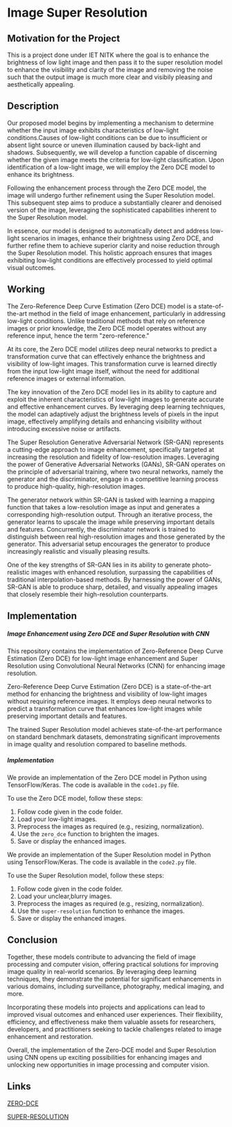 

# Image Super Resolution
## Motivation for the Project
This is a project done under IET NITK where the goal is to enhance the brightness of low light image and then pass it to the super resolution model to enhance the visibility and clarity of the image and removing the noise such that the output image is much more clear and visibily pleasing and aesthetically appealing.
## Description

Our proposed model begins by implementing a mechanism to determine whether the input image exhibits characteristics of low-light conditions.Causes of low-light conditions can be due to insufficient or
absent light source or uneven illumination caused by back-light and shadows. Subsequently, we will develop a function capable of discerning whether the given image meets the criteria for low-light classification. Upon identification of a low-light image, we will employ the Zero DCE model to enhance its brightness.

Following the enhancement process through the Zero DCE model, the image will undergo further refinement using the Super Resolution model. This subsequent step aims to produce a substantially clearer and denoised version of the image, leveraging the sophisticated capabilities inherent to the Super Resolution model.

In essence, our model is designed to automatically detect and address low-light scenarios in images, enhance their brightness using Zero DCE, and further refine them to achieve superior clarity and noise reduction through the Super Resolution model. This holistic approach ensures that images exhibiting low-light conditions are effectively processed to yield optimal visual outcomes.
## Working

The Zero-Reference Deep Curve Estimation (Zero DCE) model is a state-of-the-art method in the field of image enhancement, particularly in addressing low-light conditions. Unlike traditional methods that rely on reference images or prior knowledge, the Zero DCE model operates without any reference input, hence the term "zero-reference."

At its core, the Zero DCE model utilizes deep neural networks to predict a transformation curve that can effectively enhance the brightness and visibility of low-light images. This transformation curve is learned directly from the input low-light image itself, without the need for additional reference images or external information.

The key innovation of the Zero DCE model lies in its ability to capture and exploit the inherent characteristics of low-light images to generate accurate and effective enhancement curves. By leveraging deep learning techniques, the model can adaptively adjust the brightness levels of pixels in the input image, effectively amplifying details and enhancing visibility without introducing excessive noise or artifacts.

The Super Resolution Generative Adversarial Network (SR-GAN) represents a cutting-edge approach to image enhancement, specifically targeted at increasing the resolution and fidelity of low-resolution images. Leveraging the power of Generative Adversarial Networks (GANs), SR-GAN operates on the principle of adversarial training, where two neural networks, namely the generator and the discriminator, engage in a competitive learning process to produce high-quality, high-resolution images.

The generator network within SR-GAN is tasked with learning a mapping function that takes a low-resolution image as input and generates a corresponding high-resolution output. Through an iterative process, the generator learns to upscale the image while preserving important details and features. Concurrently, the discriminator network is trained to distinguish between real high-resolution images and those generated by the generator. This adversarial setup encourages the generator to produce increasingly realistic and visually pleasing results.

One of the key strengths of SR-GAN lies in its ability to generate photo-realistic images with enhanced resolution, surpassing the capabilities of traditional interpolation-based methods. By harnessing the power of GANs, SR-GAN is able to produce sharp, detailed, and visually appealing images that closely resemble their high-resolution counterparts.

## Implementation
##### Image Enhancement using Zero DCE and Super Resolution with CNN

This repository contains the implementation of Zero-Reference Deep Curve Estimation (Zero DCE) for low-light image enhancement and Super Resolution using Convolutional Neural Networks (CNN) for enhancing image resolution.

Zero-Reference Deep Curve Estimation (Zero DCE) is a state-of-the-art method for enhancing the brightness and visibility of low-light images without requiring reference images. It employs deep neural networks to predict a transformation curve that enhances low-light images while preserving important details and features.

The trained Super Resolution model achieves state-of-the-art performance on standard benchmark datasets, demonstrating significant improvements in image quality and resolution compared to baseline methods.

##### Implementation

We provide an implementation of the Zero DCE model in Python using TensorFlow/Keras. The code is available in the `code1.py` file. 

To use the Zero DCE model, follow these steps:

1. Follow code given in the code folder.
2. Load your low-light images.
3. Preprocess the images as required (e.g., resizing, normalization).
4. Use the `zero_dce` function to brighten the images.
5. Save or display the enhanced images.

We provide an implementation of the Super Resolution model in Python using TensorFlow/Keras. The code is available in the `code2.py` file. 

To use the Super Resolution model, follow these steps:

1. Follow code given in the code folder.
2. Load your unclear,blurry images.
3. Preprocess the images as required (e.g., resizing, normalization).
4. Use the `super-resolution` function to enhance the images.
5. Save or display the enhanced images.







## Conclusion

Together, these models contribute to advancing the field of image processing and computer vision, offering practical solutions for improving image quality in real-world scenarios. By leveraging deep learning techniques, they demonstrate the potential for significant enhancements in various domains, including surveillance, photography, medical imaging, and more.

Incorporating these models into projects and applications can lead to improved visual outcomes and enhanced user experiences. Their flexibility, efficiency, and effectiveness make them valuable assets for researchers, developers, and practitioners seeking to tackle challenges related to image enhancement and restoration.

Overall, the implementation of the Zero-DCE model and Super Resolution using CNN opens up exciting possibilities for enhancing images and unlocking new opportunities in image processing and computer vision.



## Links

[ZERO-DCE](https://li-chongyi.github.io/Proj_Zero-DCE.html)

[SUPER-RESOLUTION](https://pyimagesearch.com/2022/06/06/super-resolution-generative-adversarial-networks-srgan/)









